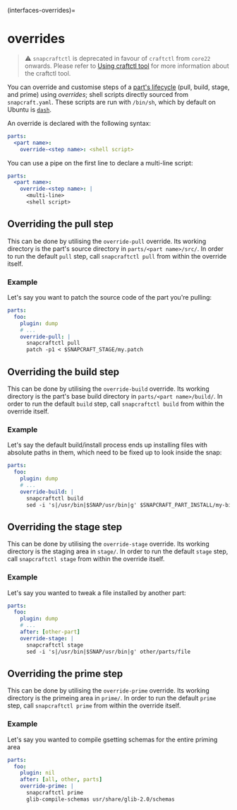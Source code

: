 (interfaces-overrides)=
# overrides

> :warning: `snapcraftctl` is deprecated in favour of `craftctl` from `core22` onwards. Please refer to [Using craftctl tool](/) for more information about the craftctl tool.

You can override and customise steps of a [part's lifecycle](/) (pull, build, stage, and prime) using _overrides_; shell scripts directly sourced from `snapcraft.yaml`. These scripts are run with `/bin/sh`, which by default on Ubuntu is [`dash`](https://en.wikipedia.org/wiki/Almquist_shell).

An override is declared with the following syntax:

```yaml
parts:
  <part name>:
    override-<step name>: <shell script>
```

You can use a pipe on the first line to declare a multi-line script:

```yaml
parts:
  <part name>:
    override-<step name>: |
      <multi-line>
      <shell script>
```

<h2 id='heading--overriding-the-pull-step'>Overriding the pull step</h2>

This can be done by utilising the `override-pull` override. Its working directory is the part's source directory in `parts/<part name>/src/`. In order to run the default `pull` step, call `snapcraftctl pull` from within the override itself.

### Example

Let's say you want to patch the source code of the part you're pulling:

```yaml
parts:
  foo:
    plugin: dump
    # ...
    override-pull: |
      snapcraftctl pull
      patch -p1 < $SNAPCRAFT_STAGE/my.patch
```

<h2 id='heading--overriding-the-build-step'>Overriding the build step</h2>

This can be done by utilising the `override-build` override. Its working directory is the part's base build directory in `parts/<part name>/build/`. In order to run the default `build` step, call `snapcraftctl build` from within the override itself.

### Example

Let's say the default build/install process ends up installing files with absolute paths in them, which need to be fixed up to look inside the snap:

```yaml
parts:
  foo:
    plugin: dump
    # ...
    override-build: |
      snapcraftctl build
      sed -i 's|/usr/bin|$SNAP/usr/bin|g' $SNAPCRAFT_PART_INSTALL/my-bin-artifact.sh
```

<h2 id='heading--overriding-the-stage-step'>Overriding the stage step</h2>

This can be done by utilising the `override-stage` override. Its working directory is the staging area in `stage/`. In order to run the default `stage` step, call `snapcraftctl stage` from within the override itself.

### Example

Let's say you wanted to tweak a file installed by another part:

```yaml
parts:
  foo:
    plugin: dump
    # ...
    after: [other-part]
    override-stage: |
      snapcraftctl stage
      sed -i 's|/usr/bin|$SNAP/usr/bin|g' other/parts/file
```

<h2 id='heading--overriding-the-prime-step'>Overriding the prime step</h2>

This can be done by utilising the `override-prime` override. Its working directory is the primeing area in `prime/`. In order to run the default `prime` step, call `snapcraftctl prime` from within the override itself.

### Example

Let's say you wanted to compile gsetting schemas for the entire priming area

```yaml
parts:
  foo:
    plugin: nil
    after: [all, other, parts]
    override-prime: |
      snapcraftctl prime
      glib-compile-schemas usr/share/glib-2.0/schemas
```

